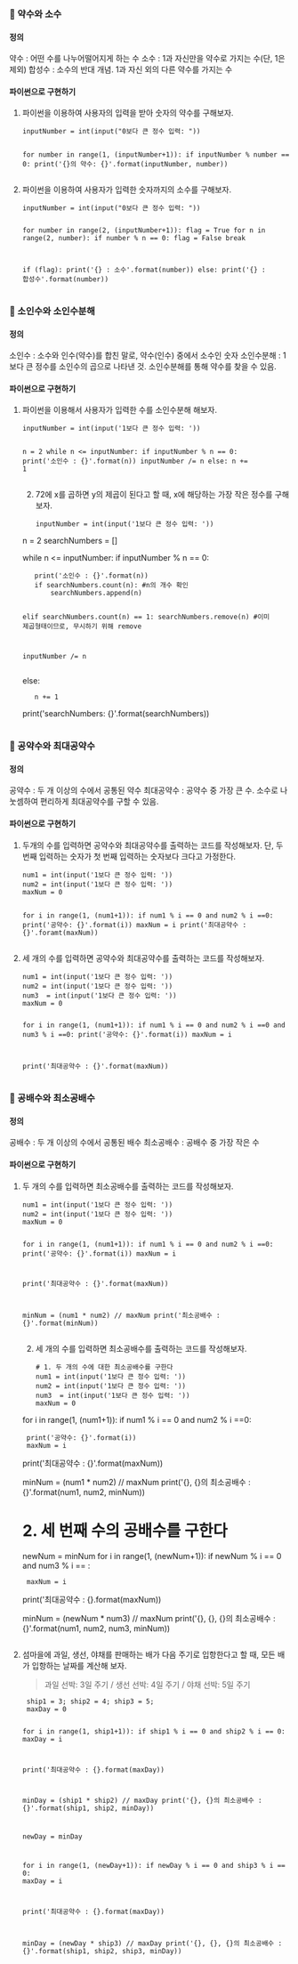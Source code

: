 <h3 id="📌-약수와-소수">📌 약수와 소수</h3>
<h4 id="정의">정의</h4>
<p>약수 : 어떤 수를 나누어떨어지게 하는 수
소수 : 1과 자신만을 약수로 가지는 수(단, 1은 제외)
합성수 : 소수의 반대 개념. 1과 자신 외의 다른 약수를 가지는 수</p>
<h4 id="파이썬으로-구현하기">파이썬으로 구현하기</h4>
<ol>
<li><p>파이썬을 이용하여 사용자의 입력을 받아 숫자의 약수를 구해보자.</p>
<pre><code class="language-python">inputNumber = int(input(&quot;0보다 큰 정수 입력: &quot;))

for number in range(1, (inputNumber+1)):
   if inputNumber % number == 0:
       print('{}의 약수: {}'.format(inputNumber, number))</code></pre>
</li>
<li><p>파이썬을 이용하여 사용자가 입력한 숫자까지의 소수를 구해보자.</p>
<pre><code class="language-python">inputNumber = int(input(&quot;0보다 큰 정수 입력: &quot;))

for number in range(2, (inputNumber+1)):
   flag = True
   for n in range(2, number):
       if number % n == 0:
           flag = False
           break

   if (flag):
       print('{} : 소수'.format(number))
   else:
       print('{} : 합성수'.format(number))</code></pre>
</li>
</ol>
<h3 id="📌-소인수와-소인수분해">📌 소인수와 소인수분해</h3>
<h4 id="정의-1">정의</h4>
<p>소인수 : 소수와 인수(약수)를 합친 말로, 약수(인수) 중에서 소수인 숫자
소인수분해 : 1보다 큰 정수를 소인수의 곱으로 나타낸 것. 소인수분해를 통해 약수를 찾을 수 있음.</p>
<h4 id="파이썬으로-구현하기-1">파이썬으로 구현하기</h4>
<ol>
<li><p>파이썬을 이용해서 사용자가 입력한 수를 소인수분해 해보자.</p>
<pre><code class="language-python">inputNumber = int(input('1보다 큰 정수 입력: '))

n = 2
while n &lt;= inputNumber:
   if inputNumber % n == 0:
       print('소인수 : {}'.format(n))
       inputNumber /= n
   else:
       n += 1</code></pre>
<ol start="2">
<li>72에 x를 곱하면 y의 제곱이 된다고 할 때, x에 해당하는 가장 작은 정수를 구해보자.<pre><code class="language-python">inputNumber = int(input('1보다 큰 정수 입력: '))
</code></pre>
</li>
</ol>
<p>n = 2
searchNumbers = []</p>
<p>while n &lt;= inputNumber:
   if inputNumber % n == 0:</p>
<pre><code>   print('소인수 : {}'.format(n))
   if searchNumbers.count(n): #n의 개수 확인
       searchNumbers.append(n)

   elif searchNumbers.count(n) == 1:
       searchNumbers.remove(n) #이미 제곱형태이므로, 무시하기 위해 remove

   inputNumber /= n</code></pre><p>   else:</p>
<pre><code>   n += 1</code></pre><p>print('searchNumbers: {}'.format(searchNumbers))</p>
<pre><code></code></pre></li>
</ol>
<h3 id="📌-공약수와-최대공약수">📌 공약수와 최대공약수</h3>
<h4 id="정의-2">정의</h4>
<p>공약수 : 두 개 이상의 수에서 공통된 약수
최대공약수 : 공약수 중 가장 큰 수. 소수로 나눗셈하여 편리하게 최대공약수를 구할 수 있음.</p>
<h4 id="파이썬으로-구현하기-2">파이썬으로 구현하기</h4>
<ol>
<li><p>두개의 수를 입력하면 공약수와 최대공약수를 출력하는 코드를 작성해보자.
 단, 두 번째 입력하는 숫자가 첫 번째 입력하는 숫자보다 크다고 가정한다.</p>
<pre><code class="language-python">num1 = int(input('1보다 큰 정수 입력: '))
num2 = int(input('1보다 큰 정수 입력: '))
maxNum = 0

for i in range(1, (num1+1)):
   if num1 % i == 0 and num2 % i ==0:
     print('공약수: {}'.format(i))
     maxNum = i
print('최대공약수 : {}'.foramt(maxNum))
</code></pre>
</li>
<li><p>세 개의 수를 입력하면 공약수와 최대공약수를 출력하는 코드를 작성해보자.</p>
<pre><code class="language-python">num1 = int(input('1보다 큰 정수 입력: '))
num2 = int(input('1보다 큰 정수 입력: '))
num3  = int(input('1보다 큰 정수 입력: '))
maxNum = 0

for i in range(1, (num1+1)):
   if num1 % i == 0 and num2 % i ==0 and num3 % i ==0:
       print('공약수: {}'.format(i))
       maxNum = i

print('최대공약수 : {}'.format(maxNum))</code></pre>
</li>
</ol>
<h3 id="📌-공배수와-최소공배수">📌 공배수와 최소공배수</h3>
<h4 id="정의-3">정의</h4>
<p>공배수 : 두 개 이상의 수에서 공통된 배수
최소공배수 : 공배수 중 가장 작은 수</p>
<h4 id="파이썬으로-구현하기-3">파이썬으로 구현하기</h4>
<ol>
<li><p>두 개의 수를 입력하면 최소공배수를 출력하는 코드를 작성해보자.</p>
<pre><code class="language-python">num1 = int(input('1보다 큰 정수 입력: '))
num2 = int(input('1보다 큰 정수 입력: '))
maxNum = 0

for i in range(1, (num1+1)):
if num1 % i == 0 and num2 % i ==0:
   print('공약수: {}'.format(i))
   maxNum = i

print('최대공약수 : {}'.format(maxNum))

minNum = (num1 * num2) // maxNum
print('최소공배수 : {}'.format(minNum))</code></pre>
<ol start="2">
<li>세 개의 수를 입력하면 최소공배수를 출력하는 코드를 작성해보자.<pre><code class="language-python"># 1. 두 개의 수에 대한 최소공배수를 구한다
num1 = int(input('1보다 큰 정수 입력: '))
num2 = int(input('1보다 큰 정수 입력: '))
num3  = int(input('1보다 큰 정수 입력: '))
maxNum = 0
</code></pre>
</li>
</ol>
<p>for i in range(1, (num1+1)):
   if num1 % i == 0 and num2 % i ==0:</p>
<pre><code> print('공약수: {}'.format(i))
 maxNum = i</code></pre><p>print('최대공약수 : {}'.format(maxNum))</p>
<p>minNum = (num1 * num2) // maxNum
print('{}, {}의 최소공배수 : {}'.format(num1, num2, minNum))</p>
<h1 id="2-세-번째-수의-공배수를-구한다">2. 세 번째 수의 공배수를 구한다</h1>
<p>newNum = minNum
for i in range(1, (newNum+1)):
   if newNum % i == 0 and num3 % i == :</p>
<pre><code> maxNum = i</code></pre><p>print('최대공약수 : {}.format(maxNum))</p>
<p>minNum = (newNum * num3) // maxNum
print('{}, {}, {}의 최소공배수 : {}'.format(num1, num2, num3, minNum))</p>
<pre><code></code></pre></li>
<li><p>섬마을에 과일, 생선, 야채를 판매하는 배가 다음 주기로 입항한다고 할 때, 모든 배가 입항하는 날짜를 계산해 보자.</p>
<blockquote>
<p>과일 선박: 3일 주기 / 생선 선박: 4일 주기 / 야채 선박: 5일 주기</p>
</blockquote>
<pre><code class="language-python"> ship1 = 3; ship2 = 4; ship3 = 5;
 maxDay = 0

 for i in range(1, ship1+1)):
     if ship1 % i == 0 and ship2 % i == 0:
         maxDay = i

 print('최대공약수 : {}.format(maxDay))

 minDay = (ship1 * ship2) // maxDay
 print('{}, {}의 최소공배수 : {}'.format(ship1, ship2, minDay))

 newDay = minDay

 for i in range(1, (newDay+1)):
     if newDay %  i == 0 and ship3 % i == 0:
         maxDay = i

 print('최대공약수 : {}.format(maxDay))

 minDay = (newDay * ship3) // maxDay
 print('{}, {}, {}의 최소공배수 : {}'.format(ship1, ship2, ship3, minDay))</code></pre>
</li>
</ol>